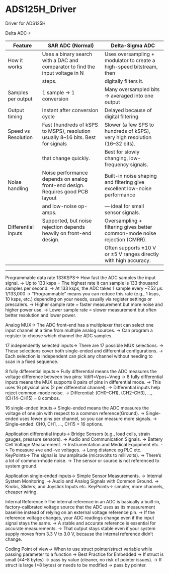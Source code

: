 # ADS125H_Driver
Driver for ADS125H

Delta ADC-> 

Feature               | SAR ADC (Normal)                                                                  | Delta-Sigma ADC
----------------------|-----------------------------------------------------------------------------------|---------------------------------------------------------------------------
How it works          | Uses a binary search with a DAC and comparator to find the input voltage in N     | Uses oversampling + modulator to create a high-speed bitstream, then
                      | steps.                                                                            | digitally filters it.
Samples per output    | 1 sample → 1 conversion                                                           | Many oversampled bits → averaged into one output
Output timing         | Instant after conversion cycle                                                    | Delayed because of digital filtering
Speed vs Resolution   | Fast (hundreds of kSPS to MSPS), resolution usually 8–16 bits. Best for signals   | Slower (a few SPS to hundreds of kSPS), very high resolution (16–32 bits).
                      | that change quickly.                                                              | Best for slowly changing, low-frequency signals.
Noise handling        | Noise performance depends on analog front-end design. Requires good PCB layout    | Built-in noise shaping and filtering give excellent low-noise performance
                      | and low-noise op-amps.                                                            | — ideal for small sensor signals.
Differential inputs   | Supported, but noise rejection depends heavily on front-end design.               | Oversampling + filtering gives better common-mode noise rejection (CMRR).
                      |                                                                                   | Often supports ±10 V or ±5 V ranges directly with high accuracy.
---------------------------------------------------------------------------------------------------------------------------------------------------------------------------------------


Programmable data rate 133KSPS-> How fast the ADC samples the input signal.
                              -> Up to 133 ksps = The highest rate it can sample is 133 thousand samples per second.
                              -> At 133 ksps, the ADC takes 1 sample every ~7.52 µs: 1/133,000
                              -> "Programmable” means you can reduce this rate (e.g., 1 ksps, 10 ksps, etc.) depending on your needs, usually via register settings or prescalers.
                              -> Higher sample rate = faster measurement but more noise and higher power use.
                              -> Lower sample rate = slower measurement but often better resolution and lower power.

Analog MUX-> The ADC front-end has a multiplexer that can select one input channel at a time from multiple analog sources.
          -> Can program a register to choose which channel the ADC samples.

17 independently selected inputs-> There are 17 possible MUX selections.
                                -> These selections cover both single-ended and differential configurations.
                                -> Each selection is independent can pick any channel without needing to scan in a fixed sequence.
                               

8 fully differential inputs-> Fully differential means the ADC measures the voltage difference between two pins: Vdiff​=Vpos​−Vneg​
                           -> 8 fully differential inputs means the MUX supports 8 pairs of pins in differential mode.
                           -> This uses 16 physical pins (2 per differential channel).
                           -> Differential inputs help reject common-mode noise.
                           -> Differential: (CH0–CH1), (CH2–CH3), …, (CH14–CH15) = 8 combos.
                        

16 single-ended inputs-> Single-ended means the ADC measures the voltage of one pin with respect to a common reference(Ground).
                      -> Single-ended uses fewer pins per channel, so you can measure more signals.
                      -> Single-ended: CH0, CH1, …, CH15 = 16 options.


Application differential inputs-> Bridge Sensors (e.g., load cells, strain gauges, pressure sensors).
                               -> Audio and Communication Signals.
                               -> Battery Cell Voltage Measurement.
                               -> Instrumentation and Medical Equipment etc.
                               -> To measure +ve and -ve voltages.
                               -> Long distance eg PLC etc.
KeyPoints-> The signal is low amplitude (microvolts to millivolts).
         -> There’s a lot of common-mode noise.
         -> The sensor or source is not referenced to system ground.
         
Application single-ended inputs-> Simple Sensor Measurements.
                               -> Internal System Monitoring.
                               -> Audio and Analog Signals with Common Ground.
                               -> Knobs, Sliders, and Joystick Inputs etc.
KeyPoints-> simpler, more channels, cheaper wiring.

Internal Reference->The internal reference in an ADC is basically a built-in, factory-calibrated voltage source that the ADC uses as its measurement baseline instead of relying on an external voltage reference pin.
                  -> If the reference voltage changes, your ADC readings change even if the input signal stays the same.
                  -> A stable and accurate reference is essential for accurate measurements.
                  -> That output stays stable even if your system supply moves from 3.3 V to 3.0 V, because the internal reference didn’t change.


         
Coding Point of view-> When to use struct pointer/struct variable while passing parameter to a function
                    -> Best Practice for Embedded
                    -> If struct is small (≤4–8 bytes) → pass by value (cleaner, no risk of pointer issues).
                    -> If struct is large (>8 bytes) or needs to be modified → pass by pointer. 